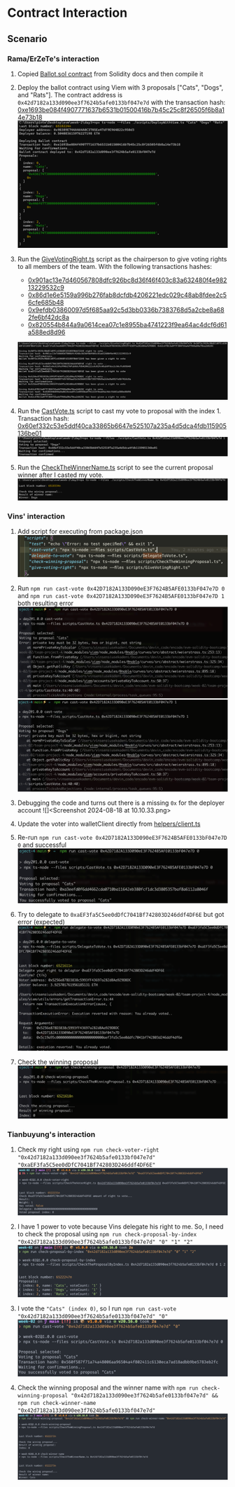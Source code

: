 # Contract Interaction

## Scenario

### Rama/ErZeTe's interaction

1. Copied [Ballot.sol contract](../contracts/Ballot.sol) from Solidity docs and then compile it

2. Deploy the ballot contract using Viem with 3 proposals ["Cats", "Dogs", and "Rats"]. The contract address is `0x42d7182a133d090ee3f7624b5afe0133bf047e7d` with the transaction hash: [0xe1693be084f4907771637b6531b01500416b7b45c25c8f26505f6b8a14e73b18](https://sepolia.etherscan.io/tx/0xe1693be084f4907771637b6531b01500416b7b45c25c8f26505f6b8a14e73b18)
   ![Deploying contract using viem](<Screenshot 2024-08-17 214919.png>)

3. Run the [GiveVotingRight.ts](../scripts/GiveVotingRight.ts) script as the chairperson to give voting rights to all members of the team. With the following transactions hashes:

   - [0x901ac13e7d460567808dfc926bc8d36f46f403c83a632480f4e98213229532c9](https://sepolia.etherscan.io/tx/0x901ac13e7d460567808dfc926bc8d36f46f403c83a632480f4e98213229532c9)
   - [0x86d1e6e5159a996b276fab8dcfdb4206221edc029c48ab8fdee2c56cfe685b48](https://sepolia.etherscan.io/tx/0x86d1e6e5159a996b276fab8dcfdb4206221edc029c48ab8fdee2c56cfe685b48)
   - [0x9efdb03860097d5f685aa92c5d3bb0336b7383768d5a2cbe8a682fe6bf42dc8a](https://sepolia.etherscan.io/tx/0x9efdb03860097d5f685aa92c5d3bb0336b7383768d5a2cbe8a682fe6bf42dc8a)
   - [0x820554b844a9a0614cea07c1e8955ba4741223f9ea64ac4dcf6d61a588ed8d96](https://sepolia.etherscan.io/tx/0x820554b844a9a0614cea07c1e8955ba4741223f9ea64ac4dcf6d61a588ed8d96)

   ![Give voting right to team members](<Screenshot 2024-08-17 220045.png>)

4. Run the [CastVote.ts](../scripts/CastVote.ts) script to cast my vote to proposal with the index 1.
   Transaction hash: [0x60ef332c53e5ddf40ca33865b6647e525107a235a4d5dca4fdb115905136be01](https://sepolia.etherscan.io/tx/0x60ef332c53e5ddf40ca33865b6647e525107a235a4d5dca4fdb115905136be01)
   ![Run script to cast vote](<Screenshot 2024-08-17 220844.png>)

5. Run the [CheckTheWinnerName.ts](../scripts/CheckTheWinnerName.ts) script to see the current proposal winner after I casted my vote.
   ![Check current winner](<Screenshot 2024-08-17 221117.png>)

### Vins' interaction

1. Add script for executing from package.json ![](<Screenshot 2024-08-18 at 10.25.16.png>)

2. Run `npm run cast-vote 0x42D7182A133D090eE3F7624B5AFE0133bF047e7D 0` and `npm run cast-vote 0x42D7182A133D090eE3F7624B5AFE0133bF047e7D 1` both resulting error ![](<Screenshot 2024-08-18 at 10.11.06.png>) ![](<Screenshot 2024-08-18 at 10.11.12.png>)

3. Debugging the code and turns out there is a missing `0x` for the deployer account ![]<Screenshot 2024-08-18 at 10.10.33.png>

4. Update the voter into walletClient directly from [helpers/client.ts](../helpers/client.ts#L16)

5. Re-run `npm run cast-vote 0x42D7182A133D090eE3F7624B5AFE0133bF047e7D 0` and successful ![](<Screenshot 2024-08-18 at 10.10.55.png>)

6. Try to delegate to `0xaEF3fa5C5ee0dDfC7041Bf742803D246ddf4DF6E` but got error (expected) ![](<Screenshot 2024-08-18 at 10.23.35.png>)

7. Check the winning proposal ![](<Screenshot 2024-08-18 at 10.26.00.png>)

### Tianbuyung's interaction

1. Check my right using `npm run check-voter-right "0x42d7182a133d090ee3f7624b5afe0133bf047e7d" "0xaEF3fa5C5ee0dDfC7041Bf742803D246ddf4DF6E"`
   ![tianbuyung voting right](<Screenshot 2024-08-18 at 12.42.23.png>)

2. I have 1 power to vote because Vins delegate his right to me. So, I need to check the proposal using `npm run check-proposal-by-index "0x42d7182a133d090ee3f7624b5afe0133bf047e7d" "0" "1" "2"`
   ![the proposals](<Screenshot 2024-08-18 at 12.45.51.png>)

3. I vote the `"Cats" (index 0)`, so I run `npm run cast-vote "0x42d7182a133d090ee3f7624b5afe0133bf047e7d" "0"`
   ![tianbuyung's vote](<Screenshot 2024-08-18 at 12.48.58.png>)

4. Check the winning proposal and the winner name with `npm run check-winning-proposal "0x42d7182a133d090ee3f7624b5afe0133bf047e7d" && npm run check-winner-name "0x42d7182a133d090ee3f7624b5afe0133bf047e7d"`
   ![the winning proposal after tianbuyung voted](<Screenshot 2024-08-18 at 12.50.49.png>)

